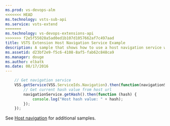 ```yaml
---
ms.prod: vs-devops-alm
<<<<<<< HEAD
ms.technology: vsts-sub-api
ms.service: vsts-extend
=======
ms.technology: vs-devops-extensions-api
>>>>>>> f2e5f55028a5ad0ed1b107d1057662af7c497aad
title: VSTS Extension Host Navigation Service Example
description: A sample that shows how to use a host navigation service with a VSTS extension
ms.assetid: d23bf2e9-f5c6-4108-8af5-fab62c848ca9
ms.manager: douge
ms.author: elbatk
ms.date: 08/17/2016
---
```


```js
    // Get navigation service
    VSS.getService(VSS.ServiceIds.Navigation).then(function(navigationService) {
        // Get current hash value from host url
        navigationService.getHash().then(function (hash) {
            console.log("Host hash value: " + hash);                        
        });
    });
```
See [Host navigation](../../../../develop/host-navigation.md) for additional samples.